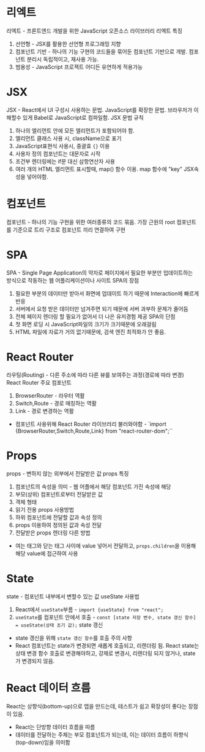 # 리엑트
리엑트 - 프론트엔드 개발을 위한 JavaScript 오픈소스 라이브러리
리엑트 특징
1. 선언형 - JSX를 활용한 선언형 프로그래밍 지향
2. 컴포넌트 기반 - 하나의 기능 구현의 코드들을 묶어둔 컴포넌트 기반으로 개발. 컴포넌트 분리시 독립적이고, 재사용 가능.
3. 범용성 - JavaScript 프로젝트 어디든 유연하게 적용가능

# JSX
JSX - React에서 UI 구성시 사용하는 문법. JavaScript를 확장한 문법. 브라우저가 이해할수 있게 Babel로 JavaScript로 컴파일함.
JSX 문법 규칙
1. 하나의 엘리먼트 안에 모든 엘리먼트가 포함되어야 함.
2. 엘리먼트 클래스 사용 시, className으로 표기
3. JavaScript표현식 사용시, 중괄효 `{}` 이용
4. 사용자 정의 컴포넌트는 대문자로 시작
5. 조건부 렌더링에는 if문 대신 삼항연산자 사용
6. 여러 개의 HTML 엘리먼트 표시할때, map() 함수 이용. map 함수에 "key" JSX속성을 넣어야함.

# 컴포넌트
컴포넌트 - 하나의 기능 구현을 위한 여러종류의 코드 묶음. 가장 근원의 root 컴포넌트를 기준으로 트리 구조로 컴포넌트 끼리 연결하여 구현

# SPA
SPA - Single Page Application의 약자로 페이지에서 필요한 부분만 업데이트하는 방식으로 작동하는 웹 어플리케이션이나 사이트
SPA의 장점
1. 필요한 부분의 데이터만 받아서 화면에 업데이트 하기 때문에 Interaction에 빠르게 반응
2. 서버에서 요청 받은 데이터만 넘겨주면 되기 때문에 서버 과부하 문제가 줄어듬
3. 전체 페이지 렌더링 할 필요가 없어서 더 나은 유저경험 제공
SPA의 단점
1. 첫 화면 로딩 시 JavaScript파일의 크기가 크기때문에 오래걸림
2.  HTML 파일에 자료가 거의 없기때문에, 검색 엔진 최적화가 안 좋음.

# React Router
라우팅(Routing) - 다른 주소에 따라 다른 뷰를 보여주는 과정(경로에 따라 변경)
React Router 주요 컴포넌트
1. BrowserRouter - 라우터 역활
2. Switch,Route - 경로 매칭하는 역활
3. Link - 경로 변경하는 역활
- 컴포넌트 사용위해 React Router 라이브러리 불러와야함 - `import {BrowserRouter,Switch,Route,Link} from "react-router-dom";``

# Props
props - 변하지 않는 외부에서 전달받은 값
props 특징
1. 컴포넌트의 속성을 의미 - 웹 어플에서 해당 컴포넌트 가진 속성에 해당
2. 부모(상위) 컴포넌트로부터 전달받은 값
3. 객체 형태
4. 읽기 전용
props 사용방법
1. 하위 컴포넌트에 전달할 값과 속성 정의
2. props 이용하여 정의된 값과 속성 전달
3. 전달받은 props 렌더링
다른 방법
- 여는 태그와 닫는 태그 사이에 value 넣어서 전달하고, `props.children`을 이용해 해당 value에 접근하여 사용

# State
state - 컴포넌트 내부에서 변할수 있는 값
useState 사용법
1. React에서 `useState`부름 - `import {useState} from "react";`
2. `useState`를 컴포넌트 안에서 호출 - `const [state 저장 변수, state 갱신 함수] = useState(상태 초기 값);` 
state 갱신
- state 갱신을 위해 `state 갱신 함수`를 호출
주의 사항
- React 컴포넌트는 state가 변경되면 새롭게 호출되고, 리렌더링 됨. React state는 상태 변경 함수 호출로 변경해야하고, 강제로 변경시, 리렌더링 되지 않거나, state가 변경되지 않음.

# React 데이터 흐름
React는 상향식(bottom-up)으로 앱을 만드는데, 테스트가 쉽고 확장성이 좋다는 장점이 있음.
- React는 단방향 데이터 흐름을 따름
- 데이터를 전달하는 주체는 부모 컴포넌트가 되는데, 이는 데이터 흐름이 하향식(top-down)임을 의미함